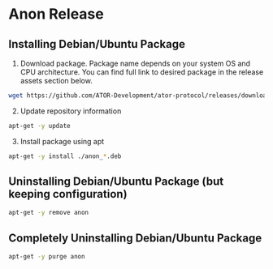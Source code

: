 # Anon Release

## Installing Debian/Ubuntu Package

1. Download package. Package name depends on your system OS and CPU architecture. You can find full link to desired package in the release assets section below. 
```sh
wget https://github.com/ATOR-Development/ator-protocol/releases/download/<version>/<package_name>
```

2. Update repository information
```sh
apt-get -y update
```

3. Install package using apt
```sh
apt-get -y install ./anon_*.deb
```

## Uninstalling Debian/Ubuntu Package (but keeping configuration)

```sh
apt-get -y remove anon
```

## Completely Uninstalling Debian/Ubuntu Package

```sh
apt-get -y purge anon
```

